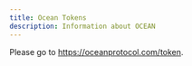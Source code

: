 ```yaml
---
title: Ocean Tokens
description: Information about OCEAN
---
```


Please go to https://oceanprotocol.com/token.
